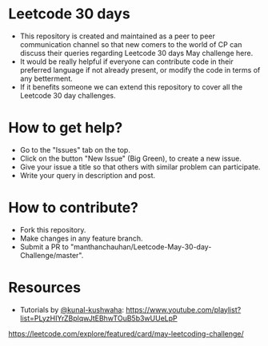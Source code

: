 # Leetcode 30 days 
* This repository is created and maintained as a peer to peer communication channel so that new comers to the world of CP can discuss their queries regarding Leetcode 30 days May challenge here.  
* It would be really helpful if everyone can contribute code in their preferred language if not already present, or modify the code in terms of any betterment.
* If it benefits someone we can extend this repository to cover all the Leetcode 30 day challenges.

# How to get help?
* Go to the "Issues" tab on the top.
* Click on the button "New Issue" (Big Green), to create a new issue.
* Give your issue a title so that others with similar problem can participate.
* Write your query in description and post.

# How to contribute?
* Fork this repository.
* Make changes in any feature branch.
* Submit a PR to "manthanchauhan/Leetcode-May-30-day-Challenge/master".

# Resources
* Tutorials by [@kunal-kushwaha](https://github.com/kunal-kushwaha): https://www.youtube.com/playlist?list=PLyzHIYrZBplqwJtEBhwTOuB5b3wUUeLpP
  
https://leetcode.com/explore/featured/card/may-leetcoding-challenge/
